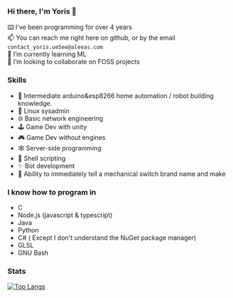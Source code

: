 ### Hi there, I'm Yoris 👋 
⌨️  I've been programming for over 4 years\
📫 You can reach me right here on github, or by the email `contact_yoris.ue5ee@aleeas.com`\
🌱 I’m currently learning ML\
🤝 I’m looking to collaborate on FOSS projects

### Skills
- 🤖 Intermediate arduino&esp8266 home automation / robot building knowledge. 
- 💽 Linux sysadmin
- 🌐 Basic network engineering
- 🕹️ Game Dev with unity
- 🎮 Game Dev without engines
- 🕸️ Server-side programming
- 🔋 Shell scripting
- ✨ Bot development
- 🔘 Ability to immediately tell a mechanical switch brand name and make

### I know how to program in
* C
* Node.js (javascript & typescript)
* Java
* Python
* C# ( Except I don't understand the NuGet package manager)
* GLSL
* GNU Bash

### Stats 

[![Top Langs](https://github-readme-stats.vercel.app/api/top-langs/?username=yoris1&layout=compact)](https://github.com/anuraghazra/github-readme-stats)

<!--
**Yoris1/Yoris1** is a ✨ _special_ ✨ repository because its `README.md` (this file) appears on your GitHub profile.

Here are some ideas to get you started:

- 🔭 I’m currently working on ...
- 🌱 I’m currently learning ...
- 👯 I’m looking to collaborate on ...
- 🤔 I’m looking for help with ...
- 💬 Ask me about ...
- 📫 How to reach me: ...
- 😄 Pronouns: ...
- ⚡ Fun fact: ...
-->
